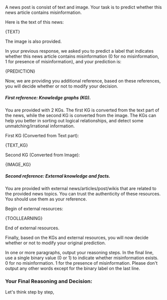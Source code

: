 A news post is consist of text and image. Your task is to predict whether this news article contains misinformation. 

Here is the text of this news:

{TEXT}

The image is also provided.

In your previous response, we asked you to predict a label that indicates whether this news article contains misinformation (0 for no misinformation, 1 for presence of misinformation), and your prediction is:

{PREDICTION}

Now, we are providing you additional reference, based on these references, you will decide whether or not to modify your decision. 

##### First reference: Knowledge graphs (KG).

You are provided with 2 KGs. The first KG is converted from the text part of the news, while the second KG is converted from the image. The KGs can help you better in sorting out logical relationships, and detect some unmatching/irrational information. 

First KG (Converted from Text part):

{TEXT_KG}

Second KG (Converted from Image):

{IMAGE_KG}

##### Second reference: External knowledge and facts.

You are provided with external news/articles/post/wikis that are related to the provided news topics. You can trust the authenticity of these resources. You should use them as your reference. 

Begin of external resources:

{TOOLLEARNING}

End of external resources.

Finally, based on the KGs and external resources, you will now decide whether or not to modify your original prediction.

In one or more paragraphs, output your reasoning steps. In the final line, use a single binary value (0 or 1) to indicate whether misinformation exists. 0 for no misinformation. 1 for the presence of misinformation. Please don't output any other words except for the binary label on the last line.

### Your Final Reasoning and Decision:

Let's think step by step, 